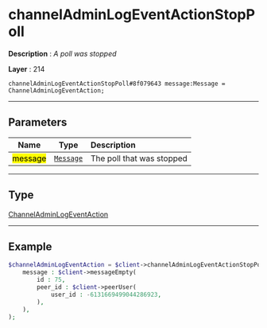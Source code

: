 # channelAdminLogEventActionStopPoll

**Description** : *A poll was stopped*

**Layer** : 214

```tl
channelAdminLogEventActionStopPoll#8f079643 message:Message = ChannelAdminLogEventAction;
```

---

## Parameters

| Name | Type | Description |
| :---: | :---: | :--- |
| <mark>message</mark> | [`Message`](type/Message) | The poll that was stopped |

---

## Type

[ChannelAdminLogEventAction](type/ChannelAdminLogEventAction)

---

## Example

```php
$channelAdminLogEventAction = $client->channelAdminLogEventActionStopPoll(
	message : $client->messageEmpty(
		id : 75,
		peer_id : $client->peerUser(
			user_id : -6131669499044286923,
		),
	),
);
```